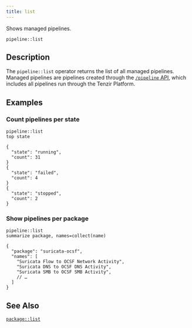 ```yaml
---
title: list
---
```


Shows managed pipelines.

```tql
pipeline::list
```

## Description

The `pipeline::list` operator returns the list of all managed pipelines. Managed
pipelines are pipelines created through the [`/pipeline` API](/api), which
includes all pipelines run through the Tenzir Platform.

## Examples

### Count pipelines per state

```tql
pipeline::list
top state
```

```tql
{
  "state": "running",
  "count": 31
}
{
  "state": "failed",
  "count": 4
}
{
  "state": "stopped",
  "count": 2
}
```

### Show pipelines per package

```tql
pipeline::list
summarize package, names=collect(name)
```

```tql
{
  "package": "suricata-ocsf",
  "names": [
    "Suricata Flow to OCSF Network Activity",
    "Suricata DNS to OCSF DNS Activity",
    "Suricata SMB to OCSF SMB Activity",
    // …
  ]
}
```

## See Also

[`package::list`](../package/list.md)
